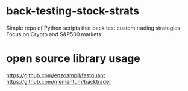 # back-testing-stock-strats
Simple repo of Python scripts that back test custom trading strategies. Focus on Crypto and S&amp;P500 markets.

# open source library usage
https://github.com/enzoampil/fastquant  
https://github.com/mementum/backtrader  
